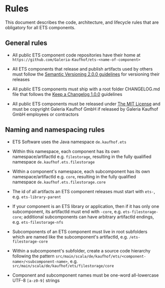 # Rules

This document describes the code, architecture, and lifecycle rules that are obligatory for all ETS components.


## General rules

- All public ETS component code repositories have their home at `https://github.com/Galeria-Kaufhof/ets-<name-of-component>`

- All ETS components that release and publish artifacts used by others must follow the [Semantic Versioning 2.0.0 guidelines](https://semver.org/spec/v2.0.0.html) for versioning their releases

- All public ETS components must ship with a root folder CHANGELOG.md file that follows the [Keep a Changelog 1.0.0](https://keepachangelog.com/en/1.0.0/) guidelines

- All public ETS components must be released under [The MIT License](https://opensource.org/licenses/MIT) and must be copyright Galeria Kaufhof GmbH if released by Galeria Kaufhof GmbH employees or contractors


## Naming and namespacing rules

- ETS Software uses the Java namespace `de.kaufhof.ets`

- Within this namespace, each component has its own namespace/artifactId e.g. `filestorage`, resulting in the fully qualified namespace `de.kaufhof.ets.filestorage` 

- Within a component's namespace, each subcomponent has its own namespace/artifactId e.g. `core`, resulting in the fully qualified namespace `de.kaufhof.ets.filestorage.core` 

- The id of all artifacts an ETS component releases must start with `ets-`, e.g. `ets-library-parent`

- If your component is an ETS library or application, then if it has only one subcomponent, its artifactId must end with `-core`, e.g. `ets-filestorage-core`; additional subcomponents can have arbitrary artifactId endings, e.g. `ets-filestorage-nfs`

- Subcomponents of an ETS component must live in root subfolders which are named like the subcomponent's artifactId, e.g. `/ets-filestorage-core`

- Within a subcomponent's subfolder, create a source code hierarchy following the pattern `src/main/scala/de/kaufhof/ets/<component-name>/<subcomponent-name>`, e.g. `src/main/scala/de/kaufhof/ets/filestorage/core`

- Component and subcomponent names must be one-word all-lowercase UTF-8 `[a-z0-9]` strings
